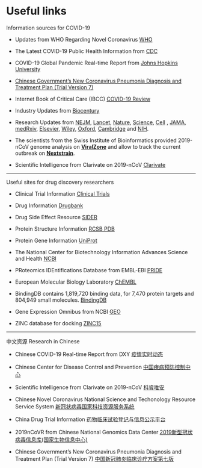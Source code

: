 # Useful links

Information sources for COVID-19 

 * Updates from WHO Regarding Novel Coronavirus [WHO](https://www.who.int/emergencies/diseases/novel-coronavirus-2019)
 
 * The Latest COVID-19 Public Health Information from [CDC](https://www.coronavirus.gov)

 * COVID-19 Global Pandemic Real-time Report from [Johns Hopkins University](https://gisanddata.maps.arcgis.com/apps/opsdashboard/index.html#/bda7594740fd40299423467b48e9ecf6)
 
 * [Chinese Government’s New Coronavirus Pneumonia Diagnosis and Treatment Plan (Trial Version 7) ](https://ghddiai.oss-cn-zhangjiakou.aliyuncs.com/file/file_Who-translation.pdf)

 * Internet Book of Critical Care (IBCC) [COVID-19 Review](https://emcrit.org/ibcc/COVID19/)

 * Industry Updates from [Biocentury](https://www.biocentury.com/coronavirus)

 * Research Updates from [NEJM](https://www.nejm.org/coronavirus), [Lancet](https://www.thelancet.com/coronavirus), [Nature](https://www.nature.com/collections/hajgidghjb), [Science](https://www.sciencemag.org/coronavirus-research-commentary-and-news), [Cell](https://www.cell.com/2019-nCOV) , [JAMA](https://jamanetwork.com/journals/jama/pages/coronavirus-alert), [medRxiv](http://connect.medrxiv.org/relate/content/181), [Elsevier](https://www.elsevier.com/connect/coronavirus-information-center), [Wiley](https://novel-coronavirus.onlinelibrary.wiley.com/), [Oxford](https://academic.oup.com/journals/pages/coronavirus), [Cambridge](https://www.cambridge.org/core/browse-subjects/medicine/coronavirus-free-access-collection) and [NIH](https://www.nih.gov/coronavirus).

 * The scientists from the Swiss Institute of Bioinformatics provided 2019-nCoV genome analysis on [**ViralZone**](https://viralzone.expasy.org/8996) and allow to track the current outbreak on [**Nextstrain**](https://nextstrain.org/ncov). 

 * Scientific Intelligence from Clarivate on 2019-nCoV [Clarivate](https://clarivate.com/coronavirus-resources/)


---

Useful sites for drug discovery researchers 

 * Clinical Trial Information [Clinical Trials](https://clinicaltrials.gov/)
 

 * Drug Information [Drugbank](https://www.drugbank.ca/)

 * Drug Side Effect Resource [SIDER](http://sideeffects.embl.de/)

 * Protein Structure Information [RCSB PDB](https://www.rcsb.org)

 * Protein Gene Information [UniProt](https://www.uniprot.org/) 
 
 * The National Center for Biotechnology Information Advances Science and Health [NCBI](https://ncbi.nlm.nih.gov/)

 * PRoteomics IDEntifications Database from EMBL-EBI [PRIDE](https://www.ebi.ac.uk/pride/)

 * European Molecular Biology Laboratory [ChEMBL](https://www.ebi.ac.uk/chembl/)

 * BindingDB contains 1,819,720 binding data, for 7,470 protein targets and 804,949 small molecules. [BindingDB](https://www.bindingdb.org/bind/index.jsp)

 * Gene Expression Omnibus from NCBI [GEO](https://www.ncbi.nlm.nih.gov/geo/)

 * ZINC database for docking [ZINC15](http://zinc15.docking.org/) 


---
中文资源 Research in Chinese

 * Chinese COVID-19 Real-time Report from DXY [疫情实时动态](https://ncov.dxy.cn/ncovh5/view/pneumonia?scene=2&clicktime=1579579384&enterid=1579579384&from=timeline&isappinstalled=0)

 * Chinese Center for Disease Control and Prevention [中国疾病预防控制中心](http://www.chinacdc.cn/)
 
 * Scientific Intelligence from Clarivate on 2019-nCoV
 [科睿唯安](http://clarivate.com.cn/coronavirus-resources/)
 
 * Chinese Novel Coronavirus National Science and Techonology Resource Service System [新冠状病毒国家科技资源服务系统](http://nmdc.cn/nCov/en)
 
 * China Drug Trial Information [药物临床试验登记与信息公示平台](http://www.chinadrugtrials.org.cn/)

 * 2019nCoVR from Chinese National Genomics Data Center [2019新型冠状病毒信息库(国家生物信息中心)](https://bigd.big.ac.cn/ncov)
 
 * Chinese Government’s New Coronavirus Pneumonia Diagnosis and Treatment Plan (Trial Version 7) [中国新冠肺炎临床诊疗方案第七版](https://ghddiai.oss-cn-zhangjiakou.aliyuncs.com/file/Chinese_COVID19_diagnosis_and_treatment_plan_v7.pdf)
